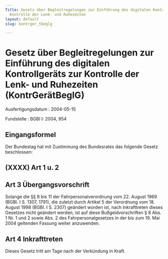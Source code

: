 ```yaml
---
Title: Gesetz über Begleitregelungen zur Einführung des digitalen Kontrollgeräts zur
  Kontrolle der Lenk- und Ruhezeiten
layout: default
slug: kontrger_tbeglg

---
```


# Gesetz über Begleitregelungen zur Einführung des digitalen Kontrollgeräts zur Kontrolle der Lenk- und Ruhezeiten (KontrGerätBeglG)

Ausfertigungsdatum
:   2004-05-15

Fundstelle
:   BGBl I: 2004, 954



## Eingangsformel

Der Bundestag hat mit Zustimmung des Bundesrates das folgende Gesetz
beschlossen:


## (XXXX) Art 1 u. 2



## Art 3 Übergangsvorschrift

Solange die §§ 8 bis 11 der Fahrpersonalverordnung vom 22. August 1969
(BGBl. I S. 1307, 1791), die zuletzt durch Artikel 5 der Verordnung
vom 18. August 1998 (BGBl. I S. 2307) geändert worden ist, nach
Inkrafttreten dieses Gesetzes nicht geändert werden, ist auf diese
Bußgeldvorschriften § 8 Abs. 1 Nr. 1 und 2 sowie Abs. 2 des
Fahrpersonalgesetzes in der bis zum 19. Mai 2004 geltenden Fassung
weiter anzuwenden.


## Art 4 Inkrafttreten

Dieses Gesetz tritt am Tage nach der Verkündung in Kraft.

